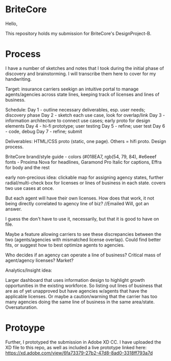 # BriteCore

Hello,

This repository holds my submission for BriteCore's DesignProject-B. 

# Process
I have a number of sketches and notes that I took during the initial phase of discovery and brainstorming. I will transcribe them here to cover for my handwriting.

Target: insurance carriers seekign an intuitive portal to manage agents/agencies across state lines, keeping track of licenses and lines of business.

Schedule: 
Day 1 - outline necessary deliverables, esp. user needs; discovery phase
Day 2 - sketch each use case, look for overlap/link
Day 3 - information architecture to connect use cases; early proto for design elements
Day 4 - hi-fi prototype; user testing
Day 5 - refine; user test
Day 6 - code, debug
Day 7 - refine; submit

Deliverables: HTML/CSS proto (static, one page). Others = hifi proto. Design process.

BriteCore brand/style guide - colors (#018EA7, rgb(54, 79, 84), #e6eeef
fonts - Proxima Nova for headlines, Garamond Pro Italic for captions, Effra for body and the rest

early non-precious idea: clickable map for assigning agency states, further radial/multi-check box for licenses or lines of business in each state. covers two use cases at once. 

But each agent will have their own licenses. How does that work, it not being directly correlated to agency line of biz? //Emailed Will, got an answer.

I guess the don't have to use it, necessarily, but that it is good to have on file.

Maybe a feature allowing carriers to see these discrepancies between the two (agents/agencies with mismatched license overlap). Could find better fits, or suggest how to best optimize agents to agencies.

Who decides if an agency can operate a line of business? Critical mass of agent/agency licenses? Market?

Analytics/Insight idea:

Larger dashboard that uses information design to highlight growth opportunities in the existing workforce. So listing out lines of business that are as of yet unapproved but have agencies w/agents that have the applicable licenses. Or maybe a caution/warning that the carrier has too many agencies doing the same line of business in the same area/state. Oversaturation.

# Protoype

Further, I prototyped the submission in Adobe XD CC. I have uploaded the XD file to this repo, as well as included a live prototype linked here:
https://xd.adobe.com/view/6fa73379-27b2-47d8-8ad0-3318ff793a7d
